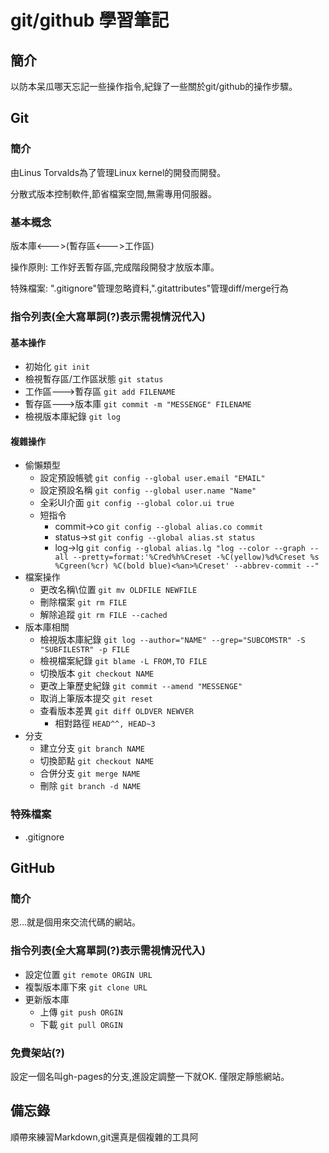 # git/github 學習筆記

## 簡介

以防本呆瓜哪天忘記一些操作指令,紀錄了一些關於git/github的操作步驟。

## Git
### 簡介

由Linus Torvalds為了管理Linux kernel的開發而開發。

分散式版本控制軟件,節省檔案空間,無需專用伺服器。

### 基本概念

版本庫<--->(暫存區<--->工作區)

操作原則: 工作好丟暫存區,完成階段開發才放版本庫。

特殊檔案: ".gitignore"管理忽略資料,".gitattributes"管理diff/merge行為

### 指令列表(**全大寫單詞(?)表示需視情況代入**)
#### 基本操作

* 初始化 ```git init```
* 檢視暫存區/工作區狀態 ```git status```
* 工作區--->暫存區 ```git add FILENAME```
* 暫存區--->版本庫 ```git commit -m "MESSENGE" FILENAME```
* 檢視版本庫紀錄 ```git log```

#### 複雜操作

* 偷懶類型
    - 設定預設帳號 ```git config --global user.email "EMAIL"```
    - 設定預設名稱 ```git config --global user.name "Name"```
    - 全彩UI介面 ```git config --global color.ui true```
    - 短指令
        + commit->co ```git config --global alias.co commit```
        + status->st ```git config --global alias.st status```
        + log->lg ```git config --global alias.lg "log --color --graph --all --pretty=format:'%Cred%h%Creset -%C(yellow)%d%Creset %s %Cgreen(%cr) %C(bold blue)<%an>%Creset' --abbrev-commit --"```
* 檔案操作
    - 更改名稱\位置 ```git mv OLDFILE NEWFILE```
    - 刪除檔案 ```git rm FILE```
    - 解除追蹤 ```git rm FILE --cached```
* 版本庫相關
    - 檢視版本庫紀錄 ```git log --author="NAME" --grep="SUBCOMSTR" -S "SUBFILESTR" -p FILE```
    - 檢視檔案紀錄 ```git blame -L FROM,TO FILE```
    - 切換版本 ```git checkout NAME```
    - 更改上筆歷史紀錄 ```git commit --amend "MESSENGE"```
    - 取消上筆版本提交 ```git reset ```
    - 查看版本差異 ```git diff OLDVER NEWVER```
        + 相對路徑 ```HEAD^^, HEAD~3```
* 分支
    - 建立分支 ```git branch NAME```
    - 切換節點 ```git checkout NAME```
    - 合併分支 ```git merge NAME```
    - 刪除 ```git branch -d NAME```

### 特殊檔案

* .gitignore

## GitHub

### 簡介

恩...就是個用來交流代碼的網站。

### 指令列表(**全大寫單詞(?)表示需視情況代入**)

* 設定位置 ```git remote ORGIN URL```
* 複製版本庫下來 ```git clone URL```
* 更新版本庫
    - 上傳 ```git push ORGIN```
    - 下載 ```git pull ORGIN```

### 免費架站(?)

設定一個名叫gh-pages的分支,進設定調整一下就OK.
僅限定靜態網站。


## 備忘錄

順帶來練習Markdown,git還真是個複雜的工具阿
